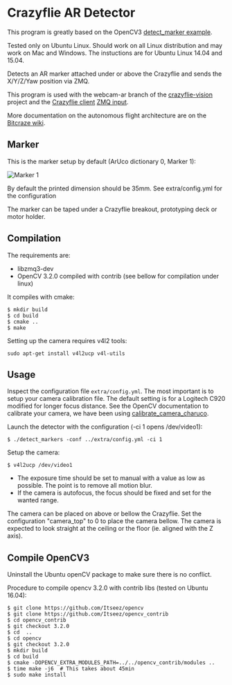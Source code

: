 Crazyflie AR Detector
=====================

This program is greatly based on the OpenCV3 [detect_marker example](https://github.com/Itseez/opencv_contrib/blob/master/modules/aruco/samples/detect_markers.cpp).

Tested only on Ubuntu Linux. Should work on all Linux distribution and may work
on Mac and Windows. The instuctions are for Ubuntu Linux 14.04 and 15.04.

Detects an AR marker attached under or above the
Crazyflie and sends the X/Y/Z/Yaw position via ZMQ.

This program is used with the webcam-ar branch of the [crazyflie-vision](https://github.com/bitcraze/crazyflie-vision/tree/webcam-ar)
project and the [Crazyflie client](https://github.com/bitcraze/crazyflie-clients-python)
[ZMQ input](https://wiki.bitcraze.io/doc:crazyflie:client:pycfclient:zmq#input_device).

More documentation on the autonomous flight architecture are on the
[Bitcraze wiki](https://wiki.bitcraze.io/doc:crazyflie:vision:index).

Marker
------

This is the marker setup by default (ArUco dictionary 0, Marker 1):

![Marker 1](extra/1.png)

By default the printed dimension should be 35mm. See extra/config.yml for
the configuration

The marker can be taped under a Crazyflie breakout, prototyping deck or motor holder.

Compilation
-----------

The requirements are:
 - libzmq3-dev
 - OpenCV 3.2.0 compiled with contrib (see bellow for compilation under linux)

It compiles with cmake:

```
$ mkdir build
$ cd build
$ cmake ..
$ make
```

Setting up the camera requires v4l2 tools:
```
sudo apt-get install v4l2ucp v4l-utils
```


Usage
-----

Inspect the configuration file ```extra/config.yml```. The most important is to
setup your camera calibration file. The default setting is for a Logitech C920
modified for longer focus distance. See the OpenCV documentation to calibrate
your camera, we have been using
[calibrate_camera_charuco](https://github.com/Itseez/opencv_contrib/blob/master/modules/aruco/samples/calibrate_camera_charuco.cpp).


Launch the detector with the configuration (-ci 1 opens /dev/video1):
```
$ ./detect_markers -conf ../extra/config.yml -ci 1
```

Setup the camera:
```
$ v4l2ucp /dev/video1
```
 - The exposure time should be set to manual with a value as low as possible. The point is to remove all motion blur.
 - If the camera is autofocus, the focus should be fixed and set for the wanted range.

The camera can be placed on above or bellow the Crazyflie. Set the configuration
"camera_top" to 0 to place the camera bellow. The camera is expected to look straight at the ceiling
or the floor (ie. aligned with the Z axis).

Compile OpenCV3
---------------

Uninstall the Ubuntu openCV package to make sure there is no conflict.

Procedure to compile opencv 3.2.0 with contrib libs (tested on Ubuntu 16.04):
```
$ git clone https://github.com/Itseez/opencv
$ git clone https://github.com/Itseez/opencv_contrib
$ cd opencv_contrib
$ git checkout 3.2.0
$ cd  ..
$ cd opencv
$ git checkout 3.2.0
$ mkdir build
$ cd build
$ cmake -DOPENCV_EXTRA_MODULES_PATH=../../opencv_contrib/modules ..
$ time make -j6  # This takes about 45min
$ sudo make install
```
